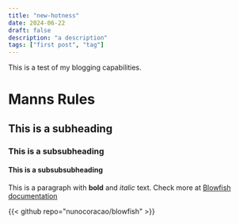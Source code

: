 ```yaml
---
title: "new-hotness"
date: 2024-06-22
draft: false
description: "a description"
tags: ["first post", "tag"]
---
```

This is a test of my blogging capabilities.
# Manns Rules
## This is a subheading
### This is a subsubheading
#### This is a subsubsubheading
This is a paragraph with **bold** and *italic* text.
Check more at [Blowfish documentation](https://blowfish.page/)


{{< github repo="nunocoracao/blowfish" >}}
